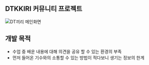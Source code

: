 ## DTKKIRI 커뮤니티 프로젝트
![DT끼리 메인화면](https://user-images.githubusercontent.com/96568009/188624519-0a614f08-d797-4286-847f-f879200556d1.jpg)

## 개발 목적 
- 수업 중 배운 내용에 대해 의견을 공유 할 수 있는 환경의 부족
- 먼저 들어온 기수와의 소통할 수 있는 방법이 적다보니 생기는 정보의 한계   
